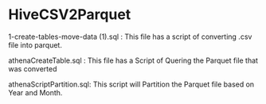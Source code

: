 ﻿# HiveCSV2Parquet
 
 1-create-tables-move-data (1).sql : This file has a script of converting .csv file into parquet.
 
 
 
 
 
 
 athenaCreateTable.sql : This file has a Script of Quering the Parquet file that was converted
 
 
 
 
 
 athenaScriptPartition.sql: This script will Partition the Parquet file based on Year and Month. 
